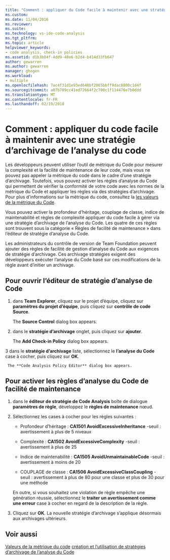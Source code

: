 ```yaml
---
title: "Comment : appliquer du Code facile à maintenir avec une stratégie d’archivage de l’analyse du Code | Documents Microsoft"
ms.custom: 
ms.date: 11/04/2016
ms.reviewer: 
ms.suite: 
ms.technology: vs-ide-code-analysis
ms.tgt_pltfrm: 
ms.topic: article
helpviewer_keywords:
- code analysis, check-in policies
ms.assetid: d1b3b04f-4dd9-40e6-b2d4-b414d33fb647
author: gewarren
ms.author: gewarren
manager: ghogen
ms.workload:
- multiple
ms.openlocfilehash: 7ac4f31d1e93ed648bf2065bbff9dac8800c1d4f
ms.sourcegitcommit: a07b789cc41ed72664f2c700c1f114476e7b0ddd
ms.translationtype: MT
ms.contentlocale: fr-FR
ms.lasthandoff: 02/19/2018
---
```

# <a name="how-to-enforce-maintainable-code-with-a-code-analysis-check-in-policy"></a>Comment : appliquer du code facile à maintenir avec une stratégie d’archivage de l’analyse du code

Les développeurs peuvent utiliser l’outil de métrique du Code pour mesurer la complexité et la facilité de maintenance de leur code, mais vous ne pouvez pas appeler la métrique du code dans le cadre d’une stratégie d’archivage. Toutefois, vous pouvez activer les règles d’analyse du Code qui permettent de vérifier la conformité de votre code avec les normes de la métrique du Code et appliquer les règles via des stratégies d’archivage. Pour plus d’informations sur la métrique du code, consultez la [les valeurs de la métrique du Code](../code-quality/code-metrics-values.md).

Vous pouvez activer la profondeur d’héritage, couplage de classe, indice de maintenabilité et règles de complexité appliquer du code facile à gérer via une stratégie d’archivage de l’analyse du Code. Les quatre de ces règles sont trouvent sous la catégorie « Règles de facilité de maintenance » dans l’éditeur de stratégie d’analyse du Code.

Les administrateurs du contrôle de version de Team Foundation peuvent ajouter des règles de facilité de gestion d’analyse du Code aux exigences de stratégie d’archivage. Ces archivage stratégies exigent des développeurs exécuter l’analyse du Code basé sur ces modifications de la règle avant d’initier un archivage.

## <a name="to-open-the-code-analysis-policy-editor"></a>Pour ouvrir l’éditeur de stratégie d’analyse de Code

1. dans **Team Explorer**, cliquez sur le projet d’équipe, cliquez sur **paramètres du projet d’équipe**, puis cliquez sur **contrôle de code Source**.

     The **Source Control** dialog box appears.

2. dans le **stratégie d’archivage** onglet, puis cliquez sur **ajouter**.

     The **Add Check-in Policy** dialog box appears.

3 dans le **stratégie d’archivage** liste, sélectionnez le **l’analyse du Code** case à cocher, puis cliquez sur **OK**.

     The **Code Analysis Policy Editor** dialog box appears.

## <a name="to-enable-code-analysis-maintainability-rules"></a>Pour activer les règles d’analyse du Code de facilité de maintenance

1. dans le **éditeur de stratégie de Code Analysis** boîte de dialogue **paramètres de règle**, développez le **règles de maintenance** nœud.

2. Sélectionnez les cases à cocher pour les règles suivantes :

    -   Profondeur d’héritage : **CA1501 AvoidExcessiveInheritance** -seuil : avertissement à plus de 5 niveaux

    -   Complexité : **CA1502 AvoidExcessiveComplexity** -seuil : avertissement à plus de 25

    -   Indice de maintenabilité : **CA1505 AvoidUnmaintainableCode** -seuil : avertissement à moins de 20

    -   COUPLAGE de classe : **CA1506 AvoidExcessiveClassCoupling** -seuil : avertissement à plus de 80 pour une classe et plus de 30 pour une méthode

    En outre, si vous souhaitez une violation de règle empêche une génération réussie, sélectionnez le **traiter un avertissement comme une erreur** case à cocher en regard de la description de la règle.

3. Cliquez sur **OK**. La nouvelle stratégie d’archivage s’applique désormais aux archivages ultérieurs.

## <a name="see-also"></a>Voir aussi

[Valeurs de la métrique du code](../code-quality/code-metrics-values.md)
[création et l’utilisation de stratégies d’archivage de l’analyse du Code](../code-quality/creating-and-using-code-analysis-check-in-policies.md)